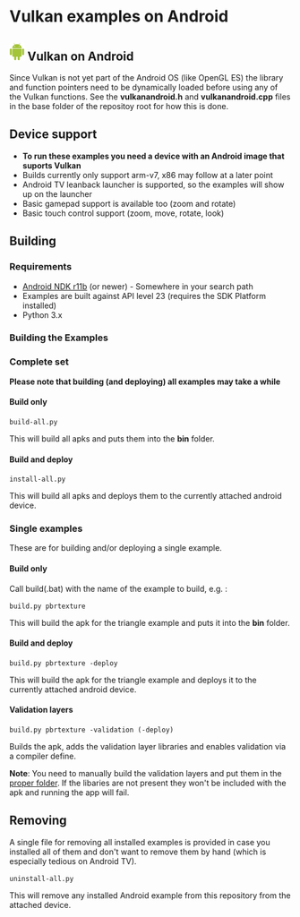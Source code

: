 # Vulkan examples on Android

## <img src="./../images/androidlogo.png" alt="" height="32px"> Vulkan on Android

Since Vulkan is not yet part of the Android OS (like OpenGL ES) the library and function pointers need to be dynamically loaded before using any of the Vulkan functions. See the **vulkanandroid.h** and **vulkanandroid.cpp** files in the base folder of the repositoy root for how this is done.

## Device support
- **To run these examples you need a device with an Android image that suports Vulkan**
- Builds currently only support arm-v7, x86 may follow at a later point
- Android TV leanback launcher is supported, so the examples will show up on the launcher
- Basic gamepad support is available too (zoom and rotate)
- Basic touch control support (zoom, move, rotate, look)

## Building

### Requirements
- [Android NDK r11b](http://developer.android.com/ndk/downloads/index.html) (or newer) - Somewhere in your search path
- Examples are built against API level 23 (requires the SDK Platform installed)
- Python 3.x

### Building the Examples

### Complete set

**Please note that building (and deploying) all examples may take a while**

#### Build only

```
build-all.py
```

This will build all apks and puts them into the **bin** folder.

#### Build and deploy

```
install-all.py
```

This will build all apks and deploys them to the currently attached android device.

### Single examples

These are for building and/or deploying a single example.

#### Build only

Call build(.bat) with the name of the example to build, e.g. :

```
build.py pbrtexture
```

This will build the apk for the triangle example and puts it into the **bin** folder.

#### Build and deploy

```
build.py pbrtexture -deploy
```

This will build the apk for the triangle example and deploys it to the currently attached android device.

#### Validation layers

```
build.py pbrtexture -validation (-deploy)
```

Builds the apk, adds the validation layer libraries and enables validation via a compiler define.

**Note**: You need to manually build the validation layers and put them in the [proper folder](layers/). If the libaries are not present they won't be included with the apk and running the app will fail.

## Removing

A single file for removing all installed examples is provided in case you installed all of them and don't want to remove them by hand (which is especially tedious on Android TV).


```
uninstall-all.py
```

This will remove any installed Android example from this repository from the attached device.

